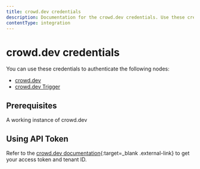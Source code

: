 ```yaml
---
title: crowd.dev credentials
description: Documentation for the crowd.dev credentials. Use these credentials to authenticate crowd.dev in n8n, a workflow automation platform.
contentType: integration
---
```


# crowd.dev credentials

You can use these credentials to authenticate the following nodes:

* [crowd.dev](/integrations/builtin/app-nodes/n8n-nodes-base.crowddev/)
* [crowd.dev Trigger](/integrations/builtin/trigger-nodes/n8n-nodes-base.crowddevtrigger/)

## Prerequisites

A working instance of crowd.dev

## Using API Token
	
Refer to the [crowd.dev documentation](https://docs.crowd.dev/reference/getting-started-with-crowd-dev-api){:target=_blank .external-link} to get your access token and tenant ID.

